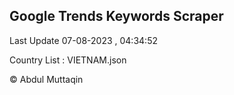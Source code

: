 

## Google Trends Keywords Scraper 
 
Last Update 07-08-2023 , 04:34:52

Country List :
VIETNAM.json



© Abdul Muttaqin 
